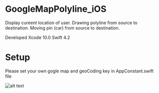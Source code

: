 
# GoogleMapPolyline_iOS

Display cureent location of user.
Drawing polyline from source to destination.
Moving pin (car) from source to destination.

Developed 
Xcode 10.0
Swift 4.2 

# Setup
Please set your own gogle map and geoCoding key in AppConstant.swift file

![alt text](https://github.com/shrikanttanwade/GoogleMapPolyline_iOS/blob/master/GoogleMapPloyline.gif)



